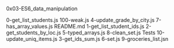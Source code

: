 0x03-ES6_data_manipulation

0-get_list_students.js     100-weak.js               4-update_grade_by_city.js  7-has_array_values.js  README.md
1-get_list_student_ids.js  2-get_students_by_loc.js  5-typed_arrays.js          8-clean_set.js         Tests
10-update_uniq_items.js    3-get_ids_sum.js          6-set.js                   9-groceries_list.jsn


